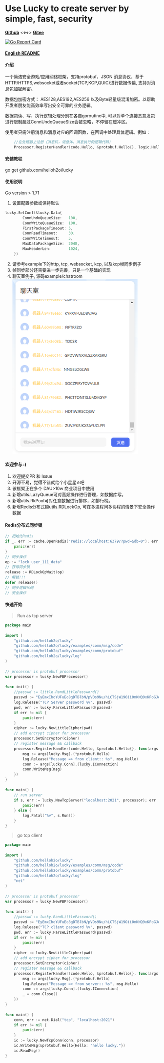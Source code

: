 # Use Lucky to create server by simple, fast, security
[**Github**](https://github.com/helloh2o/lucky) <<=>> [**Gitee**](https://gitee.com/helloh2o/lucky)

[![Go Report Card](https://goreportcard.com/badge/github.com/helloh2o/lucky)](https://goreportcard.com/report/github.com/helloh2o/lucky)

#### [English README](https://github.com/helloh2o/lucky/blob/master/README_en.md)

#### 介绍
一个简洁安全游戏/应用网络框架，支持protobuf，JSON 消息协议，基于HTTP/HTTPS,websocket或者socket(TCP,KCP,QUIC)进行数据传输, 支持对消息包加密解密。

数据包加密方式： AES128,AES192,AES256 以及Byte轻量级混淆加密。以帮助开发者朋友能高效率写出安全可靠的业务逻辑。

数据包读、写、执行逻辑处理分别在各自goroutine中, 可以对单个连接恶意发包进行限制超过ConnUndoQueueSize会被忽略，不停留在缓冲区。

使用者只需注册消息和消息对应的回调函数，在回调中处理具体逻辑。例如：
```go
    //在处理器上注册（消息码，消息体，消息执行的逻辑代码）
	Processor.RegisterHandler(code.Hello, &protobuf.Hello{}, logic.Hello)
```

#### 安装教程

go get github.com/helloh2o/lucky

#### 使用说明
Go version > 1.71

1. 设置配置参数或保持默认
```go
lucky.SetConf(&lucky.Data{
		ConnUndoQueueSize:   100,
		ConnWriteQueueSize:  100,
		FirstPackageTimeout: 5,
		ConnReadTimeout:     30,
		ConnWriteTimeout:    5,
		MaxDataPackageSize:  2048,
		MaxHeaderLen:        1024,
	})
```
2. 请参考example下的http, tcp, websocket, kcp, 以及kcp帧同步例子
3. 帧同步部分还需要进一步完善，只是一个基础的实现
4. 聊天室例子, 源码example/chatroom
![Image text](https://raw.githubusercontent.com/helloh2o/lucky/master/examples/chatroom/demo.png)

#### 欢迎参与 :)
1. 欢迎提交PR 和 Issue
2. 开源不易，觉得不错就给个小星星✮吧
3. 该框架正在多个 DAU>10w 商业项目中使用
4. 新增utils.LazyQueue可对高频操作进行管理，如数据库写。
5. 新增utils.RkPool可对任意数据进行排序，如排行榜。
6. 新增Redis分布式锁utils.RDLockOp, 可在多进程间多协程的情景下安全操作数据

#### Redis分布式同步锁
```go
// 初始化Redis
if _, err := cache.OpenRedis("redis://localhost:6379/?pwd=&db=0"); err != nil {
	panic(err)
}
// 同步操作
op := "lock_user_111_data"
// 获得同步锁
release := RDLockOpWait(op)
// 解锁!!!
defer release()
// 同步逻辑代码
// 安全操作

```
#### 快速开始
> Run as tcp server
```go
package main

import (
	"github.com/helloh2o/lucky"
	"github.com/helloh2o/lucky/examples/comm/msg/code"
	"github.com/helloh2o/lucky/examples/comm/protobuf"
	"github.com/helloh2o/lucky/log"
)

// processor is protobuf processor
var processor = lucky.NewPBProcessor()

func init() {
	//passwd := little.RandLittlePassword()
	passwd := "EyEmxIhoYUFuEc8gDTBlbN/pVOs9Nu/hLCTSjW19Oii0mKNQ9xKPoGJqu1q5Mox4zDT/+MgicJ/j5Nt2sQwK2E8rY3ORVgMUU2v2hmQBb5cP00dettGeF6wvQ36vH2CpGLX9x6RIliP8WAtZqJ0xaT7ixnxxCIr5xRZbutXl8pXqRvSa1+Z/HcuTuFHze4T1ok5A1O4Gge1n6I4ZQjgeHHSSwYs7dQI8oYWQ0MMt3rOywvsVKgUESl2cquDapXrW3PH68MoOPyk1RCe3hxvJNxB3LnLNplVLzkmbTHnZv8AJRedfUoKAJTPsAN0HVzn+XBqUvE2Dvb6nia6tZpmrsA=="
	log.Release("TCP Server password %v", passwd)
	pwd, err := lucky.ParseLittlePassword(passwd)
	if err != nil {
		panic(err)
	}
	cipher := lucky.NewLittleCipher(pwd)
	// add encrypt cipher for processor
	processor.SetEncryptor(cipher)
	// register message && callback
	processor.RegisterHandler(code.Hello, &protobuf.Hello{}, func(args ...interface{}) {
		msg := args[lucky.Msg].(*protobuf.Hello)
		log.Release("Message => from client:: %s", msg.Hello)
		conn := args[lucky.Conn].(lucky.IConnection)
		conn.WriteMsg(msg)
	})
}

func main() {
	// run server
	if s, err := lucky.NewTcpServer("localhost:2021", processor); err != nil {
		panic(err)
	} else {
		log.Fatal("%v", s.Run())
	}
}

```

> go tcp client
```go
package main

import (
	"github.com/helloh2o/lucky"
	"github.com/helloh2o/lucky/examples/comm/msg/code"
	"github.com/helloh2o/lucky/examples/comm/protobuf"
	"github.com/helloh2o/lucky/log"
	"net"
)

// processor is protobuf processor
var processor = lucky.NewPBProcessor()

func init() {
	//passwd := lucky.RandLittlePassword()
	passwd := "EyEmxIhoYUFuEc8gDTBlbN/pVOs9Nu/hLCTSjW19Oii0mKNQ9xKPoGJqu1q5Mox4zDT/+MgicJ/j5Nt2sQwK2E8rY3ORVgMUU2v2hmQBb5cP00dettGeF6wvQ36vH2CpGLX9x6RIliP8WAtZqJ0xaT7ixnxxCIr5xRZbutXl8pXqRvSa1+Z/HcuTuFHze4T1ok5A1O4Gge1n6I4ZQjgeHHSSwYs7dQI8oYWQ0MMt3rOywvsVKgUESl2cquDapXrW3PH68MoOPyk1RCe3hxvJNxB3LnLNplVLzkmbTHnZv8AJRedfUoKAJTPsAN0HVzn+XBqUvE2Dvb6nia6tZpmrsA=="
	log.Release("TCP client password %v", passwd)
	pwd, err := lucky.ParseLittlePassword(passwd)
	if err != nil {
		panic(err)
	}
	cipher := lucky.NewLittleCipher(pwd)
	// add encrypt cipher for processor
	processor.SetEncryptor(cipher)
	// register message && callback
	processor.RegisterHandler(code.Hello, &protobuf.Hello{}, func(args ...interface{}) {
		msg := args[lucky.Msg].(*protobuf.Hello)
		log.Release("Message => from server:: %s", msg.Hello)
		conn := args[lucky.Conn].(lucky.IConnection)
		_ = conn.Close()
	})
}

func main() {
	conn, err := net.Dial("tcp", "localhost:2021")
	if err != nil {
		panic(err)
	}
	ic := lucky.NewTcpConn(conn, processor)
	ic.WriteMsg(&protobuf.Hello{Hello: "hello lucky."})
	ic.ReadMsg()
}

```
